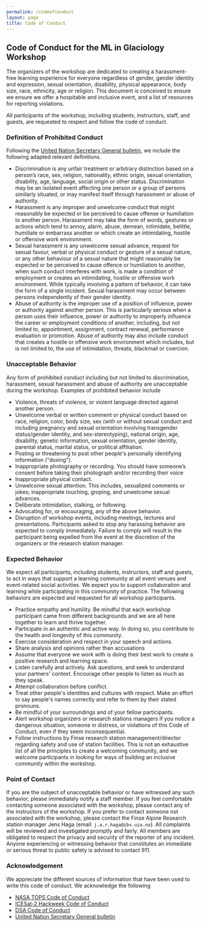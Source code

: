 ```yaml
---
permalink: /codeofconduct
layout: page
title: Code of Conduct
---
```


## Code of Conduct for the ML in Glaciology Workshop

The organizers of the workshop are dedicated to creating a harassment-free learning experience for everyone regardless of gender,
gender identity and expression, sexual orientation, disability, physical appearance, body size, race, ethnicity, age or religion. 
This document is conceived to ensure we ensure we offer a hospitable and inclusive event, and a list of resources for reporting violations. 

All participants of the workshop, including students, instructors, staff, and guests, are requested to respect and follow the code of conduct. 

### Definition of Prohibited Conduct

Following the [United Nation Secretary General bulletin](http://daccess-ods.un.org/access.nsf/Get?Open&DS=ST/SGB/2008/5&Lang=E), we include the following adapted relevant definitions. 
- Discrimination is any unfair treatment or arbitrary distinction based on a person’s race, sex, religion, nationality, ethnic origin, sexual orientation, disability, age, language, social origin or other status. Discrimination may be an isolated event affecting one person or a group of persons similarly situated, or may manifest itself through harassment or abuse of authority.  
- Harassment is any improper and unwelcome conduct that might reasonably be expected or be perceived to cause offense or humiliation to another person. Harassment may take the form of words, gestures or actions which tend to annoy, alarm, abuse, demean, intimidate, belittle, humiliate or embarrass another or which create an intimidating, hostile or offensive work environment. 
- Sexual harassment is any unwelcome sexual advance, request for sexual favour, verbal or physical conduct or gesture of a sexual nature, or any other behaviour of a sexual nature that might reasonably be expected or be perceived to cause offence or humiliation to another, when such conduct interferes with work, is made a condition of employment or creates an intimidating, hostile or offensive work environment. While typically involving a pattern of behavior, it can take the form of a single incident. Sexual harassment may occur between persons independently of their gender identity.
- Abuse of authority is the improper use of a position of influence, power or authority against another person. This is particularly serious when a person uses their influence, power or authority to improperly influence the career or employment conditions of another, including, but not limited to, appointment, assignment, contract renewal, performance evaluation or promotion. Abuse of authority may also include conduct that creates a hostile or offensive work environment which includes, but is not limited to, the use of intimidation, threats, blackmail or coercion.

### Unacceptable Behavior

Any form of prohibited conduct including but not limited to discrimination, harassment, sexual harassment and abuse of authority are unacceptable during the workshop. 
Examples of prohibited behavior include
- Violence, threats of violence, or violent language directed against another person.
- Unwelcome verbal or written comment or physical conduct based on race, religion, color, body size, sex (with or without sexual conduct and including pregnancy and sexual orientation involving transgender status/gender identity, and sex-stereotyping), national origin, age, disability, genetic information, sexual orientation, gender identity, parental status, marital status, or political affiliation.
- Posting or threatening to post other people's personally identifying information ("doxing").
- Inappropriate photography or recording. You should have someone’s consent before taking their photograph and/or recording their voice
- Inappropriate physical contact.
- Unwelcome sexual attention. This includes, sexualized comments or jokes; inappropriate touching, groping, and unwelcome sexual advances.
- Deliberate intimidation, stalking, or following.
- Advocating for, or encouraging, any of the above behavior.
- Disruption of workshop events, including meetings, lectures and presentations.
Participants asked to stop any harassing behavior are expected to comply immediately. 
Failure to comply will result in the participant being expelled from the event at the discretion of the organizers or the research station manager.

### Expected Behavior

We expect all participants, including students, instructors, staff and guests, to act in ways that support a learning community at all event venues and event-related social activities. We expect you to support collaboration and learning while participating in this community of practice. The following behaviors are expected and requested for all workshop participants. 
- Practice empathy and humility. Be mindful that each workshop participant came from different backgrounds and we are all here together to learn and thrive together.
- Participate in an authentic and active way. In doing so, you contribute to the health and longevity of this community.
- Exercise consideration and respect in your speech and actions.
- Share analysis and opinions rather than accusations
- Assume that everyone we work with is doing their best work to create a positive research and learning space. 
- Listen carefully and actively. Ask questions, and seek to understand your partners' context. Encourage other people to listen as much as they speak.
- Attempt collaboration before conflict.
- Treat other people's identities and cultures with respect. Make an effort to say people's names correctly and refer to them by their stated pronouns.
- Be mindful of your surroundings and of your fellow participants.
- Alert workshop organizers or research stations managers if you notice a dangerous situation, someone in distress, or violations of this Code of Conduct, even if they seem inconsequential.
- Follow instructions by Finse research station management/director regarding safety and use of station facilities.
This is not an exhaustive list of all the principles to create a welcoming community, and we welcome participants in looking for ways of building an inclusive community within the workshop. 

### Point of Contact

If you are the subject of unacceptable behavior or have witnessed any such behavior, please immediately notify a staff member. 
If you feel comfortable contacting someone associated with the workshop, please contact any of the instructors of the workshop. 
If you prefer to contact someone not associated with the workshop, please contact the Finse Alpine Research station manager Jens Haga (email: `j.a.r.haga@ibv.uio.no`).
All complaints will be reviewed and investigated promptly and fairly. All members are obligated to respect the privacy and security of the reporter of any incident. 
Anyone experiencing or witnessing behavior that constitutes an immediate or serious threat to public safety is advised to contact 911.

### Acknowledgement

We appreciate the different sources of information that have been used to write this code of conduct. We acknowledge the following
- [NASA TOPS Code of Conduct](https://github.com/nasa/Transform-to-Open-Science/blob/main/CODE_OF_CONDUCT.md)
- [ICESat-2 Hackweek Code of Conduct](https://icesat-2hackweek.github.io/learning-resources/conduct/conduct/)
- [DSA Code of Conduct](https://www.dsausa.org/resources/harassment-and-grievance/dsa-meeting-code-of-conduct-4-7-2020/)
- [United Nation Secretary General bulletin](http://daccess-ods.un.org/access.nsf/Get?Open&DS=ST/SGB/2008/5&Lang=E)
